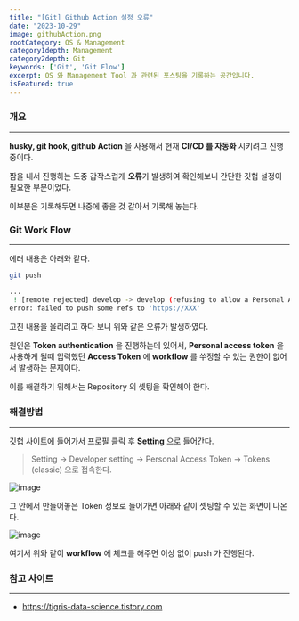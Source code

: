 ```yaml
---
title: "[Git] Github Action 설정 오류"
date: "2023-10-29"
image: githubAction.png
rootCategory: OS & Management
category1depth: Management
category2depth: Git
keywords: ['Git', 'Git Flow']
excerpt: OS 와 Management Tool 과 관련된 포스팅을 기록하는 공간입니다.
isFeatured: true
---
```


### 개요
---

**husky, git hook, github Action** 을 사용해서 현재 **CI/CD 를 자동화** 시키려고 진행중이다.

짬을 내서 진행하는 도중 갑작스럽게 **오류**가 발생하여 확인해보니 간단한 깃헙 설정이 필요한 부분이었다.

이부분은 기록해두면 나중에 좋을 것 같아서 기록해 놓는다.

### Git Work Flow
---

에러 내용은 아래와 같다.

```bash
git push

...
 ! [remote rejected] develop -> develop (refusing to allow a Personal Access Token to create or update workflow `.github/workflows/test-push.yml` without `workflow` scope)
error: failed to push some refs to 'https://XXX'
```

고친 내용을 올리려고 하다 보니 위와 같은 오류가 발생하였다.

원인은 **Token authentication** 을 진행하는데 있어서, **Personal access token** 을 사용하게 될때 입력했던 **Access Token** 에 **workflow** 를 쑤정할 수 있는 권한이 없어서 발생하는 문제이다.

이를 해결하기 위해서는 Repository 의 셋팅을 확인해야 한다.

### 해결방법
---

깃헙 사이트에 들어가서 프로필 클릭 후 **Setting** 으로 들어간다.

> Setting -> Developer setting -> Personal Access Token -> Tokens (classic) 으로 접속한다.

![image](https://github.com/hwcho33/nextstudy/assets/134469187/95cdb3bf-60c9-4b17-bd18-f14320e1993c)

그 안에서 만들어놓은 Token 정보로 들어가면 아래와 같이 셋팅할 수 있는 화면이 나온다.

![image](https://github.com/hwcho33/nextstudy/assets/134469187/ebf54672-8eb8-4ffd-b9e7-114f0b4e2766)

여기서 위와 같이 **workflow** 에 체크를 해주면 이상 없이 push 가 진행된다.

### 참고 사이트
---

- [https://tigris-data-science.tistory.com
](https://tigris-data-science.tistory.com/entry/workflow-scope-%EC%98%A4%EB%A5%98-%ED%95%B4%EA%B2%B0%ED%95%98%EA%B8%B0
)